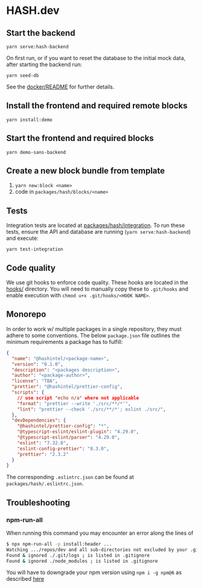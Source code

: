 # HASH.dev

## Start the backend

```
yarn serve:hash-backend
```

On first run, or if you want to reset the database to the initial mock data,
after starting the backend run:
```
yarn seed-db
```

See the [docker/README](./docker) for further details.

## Install the frontend and required remote blocks
`yarn install:demo`

## Start the frontend and required blocks
`yarn demo-sans-backend`

## Create a new block bundle from template
1. `yarn new:block <name>`
2. code in `packages/hash/blocks/<name>`

## Tests

Integration tests are located at [packages/hash/integration](./packages/hash/integration).
To run these tests, ensure the API and database are running
(`yarn serve:hash-backend`) and execute:
```
yarn test-integration
```

## Code quality

We use git hooks to enforce code quality. These hooks are located in the
[hooks/](./hooks) directory. You will need to manually copy these to
`.git/hooks` and enable execution with `chmod u+x .git/hooks/<HOOK NAME>`.

## Monorepo
In order to work w/ multiple packages in a single repository, they must adhere to some conventions.
The below `package.json` file outlines the minimum requirements a package has to fulfill:
```json
{
  "name": "@hashintel/<package-name>",
  "version": "0.1.0",
  "description": "<packages description>",
  "author": "<package-author>",
  "license": "TBA",
  "prettier": "@hashintel/prettier-config",
  "scripts": {
    // use script "echo n/a" where not applicable
    "format": "prettier --write './src/**/*'",
    "lint": "prettier --check './src/**/*'; eslint ./src/",
  },
  "devDependencies": {
    "@hashintel/prettier-config": "*",
    "@typescript-eslint/eslint-plugin": "4.29.0",
    "@typescript-eslint/parser": "4.29.0",
    "eslint": "7.32.0",
    "eslint-config-prettier": "8.3.0",
    "prettier": "2.3.2"
  }
}
```
The corresponding `.eslintrc.json` can be found at `packages/hash/.eslintrc.json`.

## Troubleshooting

### npm-run-all
When running this command you may encounter an error along the lines of
```sh
$ npx npm-run-all -p install:header ...
Watching .../repos/dev and all sub-directories not excluded by your .gitignore. Will not monitor dotfiles.
Found & ignored ./.git/logs ; is listed in .gitignore
Found & ignored ./node_modules ; is listed in .gitignore
```
You will have to downgrade your npm version using `npm i -g npm@6` as described [here](https://github.com/mysticatea/npm-run-all/issues/196#issuecomment-813599087)
